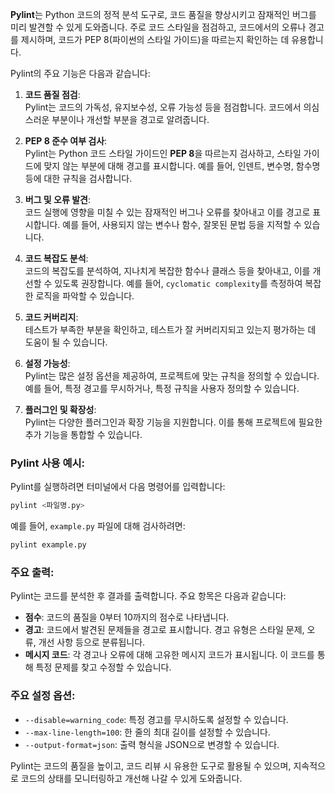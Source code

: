 **Pylint**는 Python 코드의 정적 분석 도구로, 코드 품질을 향상시키고 잠재적인 버그를 미리 발견할 수 있게 도와줍니다. 주로 코드 스타일을 점검하고, 코드에서의 오류나 경고를 제시하며, 코드가 PEP 8(파이썬의 스타일 가이드)을 따르는지 확인하는 데 유용합니다.

Pylint의 주요 기능은 다음과 같습니다:

1. **코드 품질 점검**:  
    Pylint는 코드의 가독성, 유지보수성, 오류 가능성 등을 점검합니다. 코드에서 의심스러운 부분이나 개선할 부분을 경고로 알려줍니다.
    
2. **PEP 8 준수 여부 검사**:  
    Pylint는 Python 코드 스타일 가이드인 **PEP 8**을 따르는지 검사하고, 스타일 가이드에 맞지 않는 부분에 대해 경고를 표시합니다. 예를 들어, 인덴트, 변수명, 함수명 등에 대한 규칙을 검사합니다.
    
3. **버그 및 오류 발견**:  
    코드 실행에 영향을 미칠 수 있는 잠재적인 버그나 오류를 찾아내고 이를 경고로 표시합니다. 예를 들어, 사용되지 않는 변수나 함수, 잘못된 문법 등을 지적할 수 있습니다.
    
4. **코드 복잡도 분석**:  
    코드의 복잡도를 분석하여, 지나치게 복잡한 함수나 클래스 등을 찾아내고, 이를 개선할 수 있도록 권장합니다. 예를 들어, `cyclomatic complexity`를 측정하여 복잡한 로직을 파악할 수 있습니다.
    
5. **코드 커버리지**:  
    테스트가 부족한 부분을 확인하고, 테스트가 잘 커버리지되고 있는지 평가하는 데 도움이 될 수 있습니다.
    
6. **설정 가능성**:  
    Pylint는 많은 설정 옵션을 제공하여, 프로젝트에 맞는 규칙을 정의할 수 있습니다. 예를 들어, 특정 경고를 무시하거나, 특정 규칙을 사용자 정의할 수 있습니다.
    
7. **플러그인 및 확장성**:  
    Pylint는 다양한 플러그인과 확장 기능을 지원합니다. 이를 통해 프로젝트에 필요한 추가 기능을 통합할 수 있습니다.
    

### Pylint 사용 예시:

Pylint를 실행하려면 터미널에서 다음 명령어를 입력합니다:

```bash
pylint <파일명.py>
```

예를 들어, `example.py` 파일에 대해 검사하려면:

```bash
pylint example.py
```

### 주요 출력:

Pylint는 코드를 분석한 후 결과를 출력합니다. 주요 항목은 다음과 같습니다:

- **점수**: 코드의 품질을 0부터 10까지의 점수로 나타냅니다.
- **경고**: 코드에서 발견된 문제들을 경고로 표시합니다. 경고 유형은 스타일 문제, 오류, 개선 사항 등으로 분류됩니다.
- **메시지 코드**: 각 경고나 오류에 대해 고유한 메시지 코드가 표시됩니다. 이 코드를 통해 특정 문제를 찾고 수정할 수 있습니다.

### 주요 설정 옵션:

- `--disable=warning_code`: 특정 경고를 무시하도록 설정할 수 있습니다.
- `--max-line-length=100`: 한 줄의 최대 길이를 설정할 수 있습니다.
- `--output-format=json`: 출력 형식을 JSON으로 변경할 수 있습니다.

Pylint는 코드의 품질을 높이고, 코드 리뷰 시 유용한 도구로 활용될 수 있으며, 지속적으로 코드의 상태를 모니터링하고 개선해 나갈 수 있게 도와줍니다.
